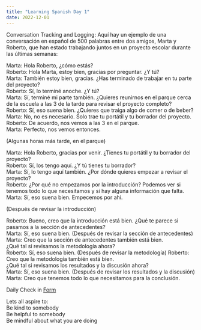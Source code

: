 ```yaml
---
title: "Learning Spanish Day 1"
date: 2022-12-01
---  
```


Conversation Tracking and Logging:
Aquí hay un ejemplo de una conversación en español de 500 palabras entre dos amigos, 
Marta y Roberto, que han estado trabajando juntos en un proyecto escolar durante las últimas semanas:

Marta: Hola Roberto, ¿cómo estás?  
Roberto: Hola Marta, estoy bien, gracias por preguntar. ¿Y tú?  
Marta: También estoy bien, gracias. ¿Has terminado de trabajar en tu parte del proyecto?  
Roberto: Sí, lo terminé anoche. ¿Y tú?  
Marta: Sí, terminé mi parte también. ¿Quieres reunirnos en el parque cerca de la escuela a las 3 de la tarde para revisar el proyecto completo?  
Roberto: Sí, eso suena bien. ¿Quieres que traiga algo de comer o de beber?  
Marta: No, no es necesario. Solo trae tu portátil y tu borrador del proyecto.  
Roberto: De acuerdo, nos vemos a las 3 en el parque.  
Marta: Perfecto, nos vemos entonces.  

(Algunas horas más tarde, en el parque)  

Marta: Hola Roberto, gracias por venir. ¿Tienes tu portátil y tu borrador del proyecto?  
Roberto: Sí, los tengo aquí. ¿Y tú tienes tu borrador?  
Marta: Sí, lo tengo aquí también. ¿Por dónde quieres empezar a revisar el proyecto?  
Roberto: ¿Por qué no empezamos por la introducción? Podemos ver si tenemos todo lo que necesitamos y si hay alguna información que falta.  
Marta: Sí, eso suena bien. Empecemos por ahí.  

(Después de revisar la introducción)  

Roberto: Bueno, creo que la introducción está bien. ¿Qué te parece si pasamos a la sección de antecedentes?  
Marta: Sí, eso suena bien. (Después de revisar la sección de antecedentes) Marta: Creo que la sección de antecedentes también está bien.   
¿Qué tal si revisamos la metodología ahora?  
Roberto: Sí, eso suena bien. (Después de revisar la metodología) Roberto: Creo que la metodología también está bien.  
¿Qué tal si revisamos los resultados y la discusión ahora?  
Marta: Sí, eso suena bien. (Después de revisar los resultados y la discusión) Marta: Creo que tenemos todo lo que necesitamos para la conclusión.  


Daily Check in [Form](https://forms.gle/BRA4EH2sMoZdLPgE8)

Lets all aspire to:  
Be kind to somebody  
Be helpful to somebody  
Be mindful about what you are doing
